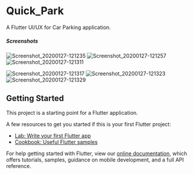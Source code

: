# Quick_Park

A Flutter UI/UX for Car Parking application.

##### Screenshots

![Screenshot_20200127-121235](https://user-images.githubusercontent.com/37204706/73154999-4b286c80-40ff-11ea-9b4d-e38f3d806184.jpg)
![Screenshot_20200127-121257](https://user-images.githubusercontent.com/37204706/73155000-4b286c80-40ff-11ea-963f-87168b621eff.jpg)
![Screenshot_20200127-121311](https://user-images.githubusercontent.com/37204706/73155002-4b286c80-40ff-11ea-9244-99842bbef50b.jpg)

![Screenshot_20200127-121317](https://user-images.githubusercontent.com/37204706/73155003-4bc10300-40ff-11ea-8e0e-95c417208473.jpg)
![Screenshot_20200127-121323](https://user-images.githubusercontent.com/37204706/73155004-4bc10300-40ff-11ea-99ee-acf751db41d9.jpg)
![Screenshot_20200127-121329](https://user-images.githubusercontent.com/37204706/73155084-8dea4480-40ff-11ea-9ec2-9b7982ac8d20.jpg)

## Getting Started

This project is a starting point for a Flutter application.

A few resources to get you started if this is your first Flutter project:

- [Lab: Write your first Flutter app](https://flutter.dev/docs/get-started/codelab)
- [Cookbook: Useful Flutter samples](https://flutter.dev/docs/cookbook)

For help getting started with Flutter, view our
[online documentation](https://flutter.dev/docs), which offers tutorials,
samples, guidance on mobile development, and a full API reference.
